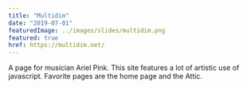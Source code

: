 ```yaml
---
title: "Multidim"
date: "2019-07-01"
featuredImage: ../images/slides/multidim.png
featured: true
href: https://multidim.net/
---
```

A page for musician Ariel Pink. This site features a lot of artistic use of javascript. Favorite pages are the home page and the Attic.

